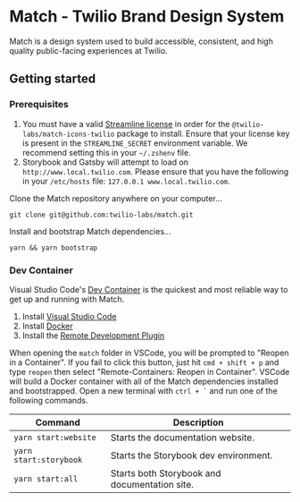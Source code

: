 # Match - Twilio Brand Design System

Match is a design system used to build accessible, consistent, and high quality public-facing experiences at Twilio.

## Getting started

### Prerequisites

1. You must have a valid [Streamline license](https://app.streamlinehq.com/profile/developer) in order for the `@twilio-labs/match-icons-twilio` package to install. Ensure that your license key is present in the `STREAMLINE_SECRET` environment variable. We recommend setting this in your `~/.zshenv` file.
2. Storybook and Gatsby will attempt to load on `http://www.local.twilio.com`. Please ensure that you have the following in your `/etc/hosts` file: `127.0.0.1 www.local.twilio.com`.

Clone the Match repository anywhere on your computer...

```shell
git clone git@github.com:twilio-labs/match.git
```

Install and bootstrap Match dependencies...

```shell
yarn && yarn bootstrap
```

### Dev Container

Visual Studio Code's [Dev Container](https://code.visualstudio.com/docs/remote/containers) is the quickest and most reliable way to get up and running with Match.

1. Install [Visual Studio Code](https://code.visualstudio.com/)
2. Install [Docker](https://hub.docker.com/editions/community/docker-ce-desktop-mac)
3. Install the [Remote Development Plugin](https://marketplace.visualstudio.com/items?itemName=ms-vscode-remote.vscode-remote-extensionpack)

When opening the `match` folder in VSCode, you will be prompted to "Reopen in a Container". If you fail to click this button, just hit `cmd + shift + p` and type `reopen` then select "Remote-Containers: Reopen in Container". VSCode will build a Docker container with all of the Match dependencies installed and bootstrapped. Open a new terminal with `` ctrl + ` `` and run one of the following commands.

| Command                | Description                                   |
| ---------------------- | --------------------------------------------- |
| `yarn start:website`   | Starts the documentation website.             |
| `yarn start:storybook` | Starts the Storybook dev environment.         |
| `yarn start:all`       | Starts both Storybook and documentation site. |
